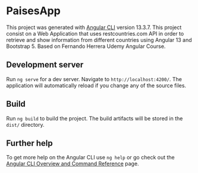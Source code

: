 # PaisesApp

This project was generated with [Angular CLI](https://github.com/angular/angular-cli) version 13.3.7.
This project consist on a Web Application that uses restcountries.com API in order to retrieve and show information from different countries using Angular 13 and Bootstrap 5.
Based on Fernando Herrera Udemy Angular Course.

## Development server

Run `ng serve` for a dev server. Navigate to `http://localhost:4200/`. The application will automatically reload if you change any of the source files.

## Build

Run `ng build` to build the project. The build artifacts will be stored in the `dist/` directory.

## Further help

To get more help on the Angular CLI use `ng help` or go check out the [Angular CLI Overview and Command Reference](https://angular.io/cli) page.
